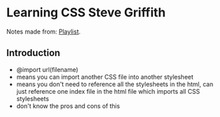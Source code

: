 # Learning CSS Steve Griffith

Notes made from: [Playlist](https://www.youtube.com/playlist?list=PLyuRouwmQCjl4wTSNbb8RTKZuyMhoIxBe).

## Introduction

- @import url(filename)
- means you can import another CSS file into another stylesheet
- means you don't need to reference all the stylesheets in the html, can just reference one index file in the html file which imports all CSS stylesheets
- don't know the pros and cons of this
